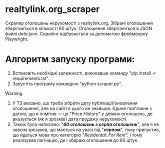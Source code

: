 # realtylink.org_scraper
Скрапер оголошень нерухомості з realtylink.org. Зібрані оголошення зберігаються в кількості 60 штук. Оголошення зберігаються в JSON файлі _data.json_. 
Скрапінг відбувається за допомогою фреймворку Playwright.  


    
# Алгоритм запуску програми:
1. Встановіть необхідні залежності, виконавши команду "pip install -r requirements.txt".
2. Запустіть програму командою "python scraper.py".




      
> [!WARNING]
>1. У ТЗ вказано, що треба зібрати дату публікації/оновлення оголошення, але на сайті я цього не знайшов. Єдине пов'язане з датою, що я помітив — це "Price History" у деяких оголошень, де вказується (як я зрозмів) дата продажу нерухомості.
>2. Також було написано: "***60 оголошень з серпа оголошень***", але я не зовсім зрозумів, що мається на увазі під "**серпом**", тому припустив, що йдеться мова про категорію "_Residental: For Rent_", і тому реалізував пагінацію, де і збираю оголошення до 60 штук.
